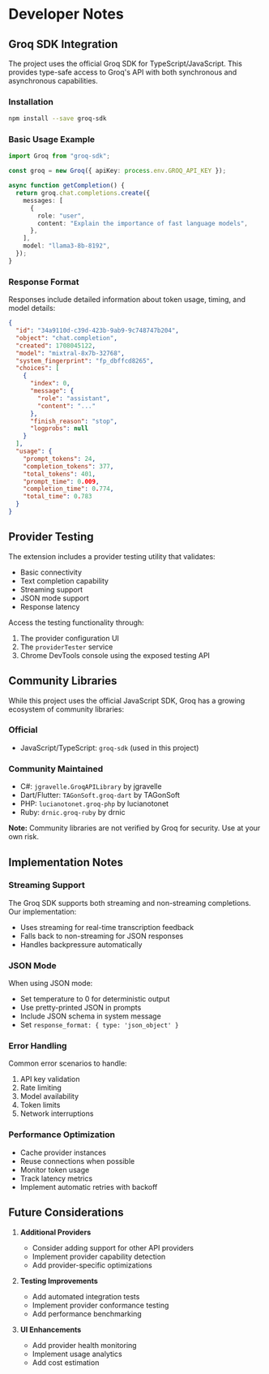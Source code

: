 # Developer Notes

## Groq SDK Integration

The project uses the official Groq SDK for TypeScript/JavaScript. This provides type-safe access to Groq's API with both synchronous and asynchronous capabilities.

### Installation
```bash
npm install --save groq-sdk
```

### Basic Usage Example
```typescript
import Groq from "groq-sdk";

const groq = new Groq({ apiKey: process.env.GROQ_API_KEY });

async function getCompletion() {
  return groq.chat.completions.create({
    messages: [
      {
        role: "user",
        content: "Explain the importance of fast language models",
      },
    ],
    model: "llama3-8b-8192",
  });
}
```

### Response Format
Responses include detailed information about token usage, timing, and model details:
```json
{
  "id": "34a9110d-c39d-423b-9ab9-9c748747b204",
  "object": "chat.completion",
  "created": 1708045122,
  "model": "mixtral-8x7b-32768",
  "system_fingerprint": "fp_dbffcd8265",
  "choices": [
    {
      "index": 0,
      "message": {
        "role": "assistant",
        "content": "..."
      },
      "finish_reason": "stop",
      "logprobs": null
    }
  ],
  "usage": {
    "prompt_tokens": 24,
    "completion_tokens": 377,
    "total_tokens": 401,
    "prompt_time": 0.009,
    "completion_time": 0.774,
    "total_time": 0.783
  }
}
```

## Provider Testing

The extension includes a provider testing utility that validates:
- Basic connectivity
- Text completion capability
- Streaming support
- JSON mode support
- Response latency

Access the testing functionality through:
1. The provider configuration UI
2. The `providerTester` service
3. Chrome DevTools console using the exposed testing API

## Community Libraries

While this project uses the official JavaScript SDK, Groq has a growing ecosystem of community libraries:

### Official
- JavaScript/TypeScript: `groq-sdk` (used in this project)

### Community Maintained
- C#: `jgravelle.GroqAPILibrary` by jgravelle
- Dart/Flutter: `TAGonSoft.groq-dart` by TAGonSoft
- PHP: `lucianotonet.groq-php` by lucianotonet
- Ruby: `drnic.groq-ruby` by drnic

**Note:** Community libraries are not verified by Groq for security. Use at your own risk.

## Implementation Notes

### Streaming Support
The Groq SDK supports both streaming and non-streaming completions. Our implementation:
- Uses streaming for real-time transcription feedback
- Falls back to non-streaming for JSON responses
- Handles backpressure automatically

### JSON Mode
When using JSON mode:
- Set temperature to 0 for deterministic output
- Use pretty-printed JSON in prompts
- Include JSON schema in system message
- Set `response_format: { type: 'json_object' }`

### Error Handling
Common error scenarios to handle:
1. API key validation
2. Rate limiting
3. Model availability
4. Token limits
5. Network interruptions

### Performance Optimization
- Cache provider instances
- Reuse connections when possible
- Monitor token usage
- Track latency metrics
- Implement automatic retries with backoff

## Future Considerations

1. **Additional Providers**
   - Consider adding support for other API providers
   - Implement provider capability detection
   - Add provider-specific optimizations

2. **Testing Improvements**
   - Add automated integration tests
   - Implement provider conformance testing
   - Add performance benchmarking

3. **UI Enhancements**
   - Add provider health monitoring
   - Implement usage analytics
   - Add cost estimation
